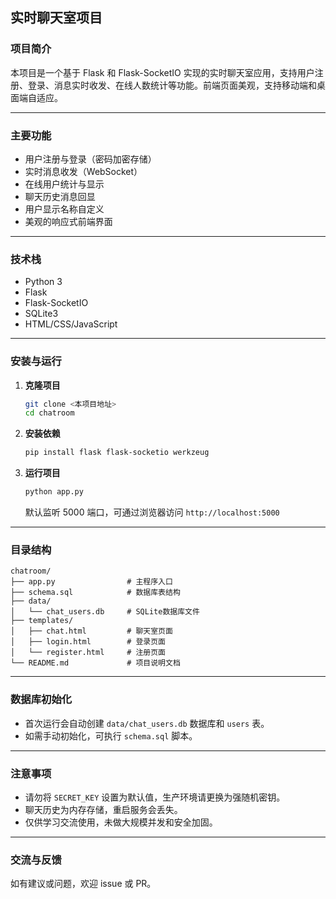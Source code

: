 ## 实时聊天室项目

### 项目简介
本项目是一个基于 Flask 和 Flask-SocketIO 实现的实时聊天室应用，支持用户注册、登录、消息实时收发、在线人数统计等功能。前端页面美观，支持移动端和桌面端自适应。

---

### 主要功能
- 用户注册与登录（密码加密存储）
- 实时消息收发（WebSocket）
- 在线用户统计与显示
- 聊天历史消息回显
- 用户显示名称自定义
- 美观的响应式前端界面

---

### 技术栈
- Python 3
- Flask
- Flask-SocketIO
- SQLite3
- HTML/CSS/JavaScript

---

### 安装与运行
1. **克隆项目**
   ```bash
   git clone <本项目地址>
   cd chatroom
   ```
2. **安装依赖**
   ```bash
   pip install flask flask-socketio werkzeug
   ```
3. **运行项目**
   ```bash
   python app.py
   ```
   默认监听 5000 端口，可通过浏览器访问 `http://localhost:5000`

---

### 目录结构
```
chatroom/
├── app.py                # 主程序入口
├── schema.sql            # 数据库表结构
├── data/
│   └── chat_users.db     # SQLite数据库文件
├── templates/
│   ├── chat.html         # 聊天室页面
│   ├── login.html        # 登录页面
│   └── register.html     # 注册页面
└── README.md             # 项目说明文档
```

---

### 数据库初始化
- 首次运行会自动创建 `data/chat_users.db` 数据库和 `users` 表。
- 如需手动初始化，可执行 `schema.sql` 脚本。

---

### 注意事项
- 请勿将 `SECRET_KEY` 设置为默认值，生产环境请更换为强随机密钥。
- 聊天历史为内存存储，重启服务会丢失。
- 仅供学习交流使用，未做大规模并发和安全加固。

---

### 交流与反馈
如有建议或问题，欢迎 issue 或 PR。
